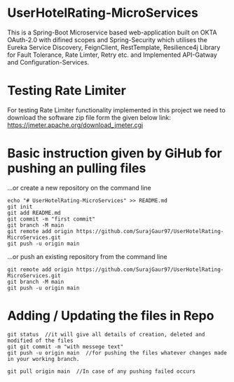 # UserHotelRating-MicroServices
This is a Spring-Boot Microservice based web-application built on OKTA OAuth-2.0 with difined scopes and Spring-Security which utilises the Eureka Service Discovery, FeignClient, RestTemplate, Resilience4j Library for 
Fault Tolerance, Rate Limter, Retry etc. and Implemented API-Gatway and Configuration-Services.

# Testing Rate Limiter 
For testing Rate Limiter functionality implemented in this project we need to download the software zip file form the given below link:
https://jmeter.apache.org/download_jmeter.cgi

# Basic instruction given by GiHub for pushing an pulling files
…or create a new repository on the command line

    echo "# UserHotelRating-MicroServices" >> README.md
    git init
    git add README.md
    git commit -m "first commit"
    git branch -M main
    git remote add origin https://github.com/SurajGaur97/UserHotelRating-MicroServices.git
    git push -u origin main

…or push an existing repository from the command line
    
    git remote add origin https://github.com/SurajGaur97/UserHotelRating-MicroServices.git
    git branch -M main
    git push -u origin main

# Adding / Updating the files in Repo
    git status  //it will give all details of creation, deleted and modified of the files
    git git commit -m "with messege text"
    git push -u origin main  //for pushing the files whatever changes made in your working branch.
    
    git pull origin main  //In case of any pushing failed occurs
    
